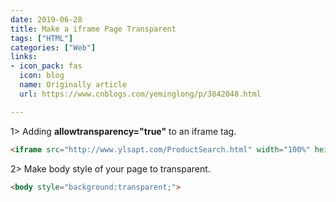 ```yaml
---
date: 2019-06-28
title: Make a iframe Page Transparent
tags: ["HTML"]
categories: ["Web"]
links:
- icon_pack: fas
  icon: blog
  name: Originally article
  url: https://www.cnblogs.com/yeminglong/p/3842048.html

---
```

1> Adding **allowtransparency="true"** to an iframe tag.

```html
<iframe src="http://www.ylsapt.com/ProductSearch.html" width="100%" height="214" frameborder="0" scrolling="no" allowtransparency="true"></iframe>
```

2> Make body style of your page to transparent. 

```html
<body style="background:transparent;">  
```
